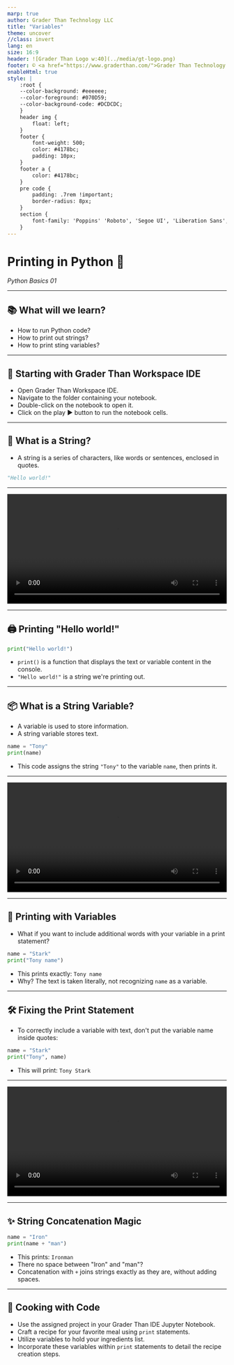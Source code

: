 ```yaml
---
marp: true
author: Grader Than Technology LLC
title: "Variables"
theme: uncover
//class: invert
lang: en
size: 16:9
header: ![Grader Than Logo w:40](../media/gt-logo.png)
footer: © <a href="https://www.graderthan.com/">Grader Than Technology LLC</a>
enableHtml: true
style: |
    :root {
    --color-background: #eeeeee;
    --color-foreground: #070D59;
    --color-background-code: #DCDCDC;
    }
    header img {
        float: left;
    }
    footer {
        font-weight: 500;
        color: #4178bc;
        padding: 10px;
    }
    footer a {
        color: #4178bc;
    }
    pre code {
        padding: .7rem !important;
        border-radius: 8px;
    }
    section {
        font-family: 'Poppins' 'Roboto', 'Segoe UI', 'Liberation Sans', 'Helvetica', 'Arial', sans-serif;
    }
---
```


# Printing in Python 🐍

*Python Basics 01*

---

## 📚 What will we learn?

- How to run Python code?
- How to print out strings?
- How to print sting variables?

---

## 🚀 Starting with Grader Than Workspace IDE

- Open Grader Than Workspace IDE.
- Navigate to the folder containing your notebook.
- Double-click on the notebook to open it.
- Click on the play ▶️ button to run the notebook cells.

<!-- 
- This slide introduces students to the initial steps of using the Grader Than Workspace IDE, focusing on opening and running a notebook.
- Emphasize the importance of knowing how to navigate through the IDE to find and open the required notebook.
- Highlight the simplicity of running code by using the play button, encouraging students to actively engage with the code by running it themselves.
-->

---

## 🧵 What is a String?

- A string is a series of characters, like words or sentences, enclosed in quotes.

```py
"Hello world!"
```

<!-- 
- This slide explains the concept of a string in programming, emphasizing its nature as a sequence of characters.
- Use the example to show a string in action, reinforcing the idea that strings are enclosed in quotes.
-->

---
<!-- _footer: ""  -->
<!-- _header: "" -->

<video src="../media/01_printing/printing.mp4" controls width="100%"></video>

<!-- 
[video]{../media/01_printing/printing.mp4}
-->

---

## 🖨️ Printing "Hello world!"

```python
print("Hello world!")
```

- `print()` is a function that displays the text or variable content in the console.
- `"Hello world!"` is a string we're printing out.

<!-- 
- This slide demonstrates the basic use of the `print()` function in Python to display text.
- Explain that the text inside the quotes is what gets printed out, introducing the concept of string literals.
-->

---

## 📦 What is a String Variable?

- A variable is used to store information.
- A string variable stores text.

```python
name = "Tony"
print(name)
```

- This code assigns the string `"Tony"` to the variable `name`, then prints it.

<!-- 
- Introduce the concept of variables as containers for storing data.
- Explain how a string variable specifically stores text, using a simple assignment and print statement to illustrate.
-->

---


<!-- _footer: ""  -->
<!-- _header: "" -->

<video src="../media/01_printing/with_variables_comma.mp4" controls width="100%"></video>

<!-- 
[video]{../media/01_printing/with_variables_comma.mp4}
-->

---

## 🤔 Printing with Variables

- What if you want to include additional words with your variable in a print statement?

```python
name = "Stark"
print("Tony name")
```

- This prints exactly: `Tony name`
- Why? The text is taken literally, not recognizing `name` as a variable.

<!-- 
- This slide addresses a common beginner mistake of trying to print a variable by simply including its name within a string literal.
- Emphasize that the print statement doesn't interpret "name" as a variable when it's inside quotes, leading to the literal output "Hello name" instead of substituting the variable's value.
- Use this as an opportunity to introduce the concept of string concatenation or formatting as a way to correctly include variables within output strings.
-->

---

## 🛠 Fixing the Print Statement

- To correctly include a variable with text, don't put the variable name inside quotes:

```python
name = "Stark"
print("Tony", name)
```

- This will print: `Tony Stark`

<!-- 
- Use this as an opportunity to correct the misconception and introduce the correct ways to concatenate strings or use commas for printing.
-->

---


<!-- _footer: ""  -->
<!-- _header: "" -->

<video src="../media/01_printing/string_concatenation.mp4" controls width="100%"></video>

<!-- 
[video]{../media/01_printing/string_concatenation.mp4}
-->

---

## ✨ String Concatenation Magic

```python
name = "Iron"
print(name + "man")
```

- This prints: `Ironman`
- There no space between "Iron" and "man"?
- Concatenation with `+` joins strings exactly as they are, without adding spaces.

<!-- 
- This slide introduces the concept of string concatenation using the `+` operator as a way to join text with variable values.
- Explain that concatenation directly combines the strings without any additional characters, such as spaces, leading to the output "HelloBruce".
- Highlight the importance of explicitly adding spaces when using concatenation to ensure the output is formatted as intended.
-->

---

## 🍳 Cooking with Code

- Use the assigned project in your Grader Than IDE Jupyter Notebook.
- Craft a recipe for your favorite meal using `print` statements.
- Utilize variables to hold your ingredients list.
- Incorporate these variables within `print` statements to detail the recipe creation steps.

<!-- 
- This slide encourages students to apply programming to real-life scenarios, such as writing a recipe.
- The code example demonstrates how to use variables to store ingredient information, showing practical applications of variables.
- Encourages students to think creatively about how code can be used to organize and present information, reinforcing the use of `print` statements for output.
-->